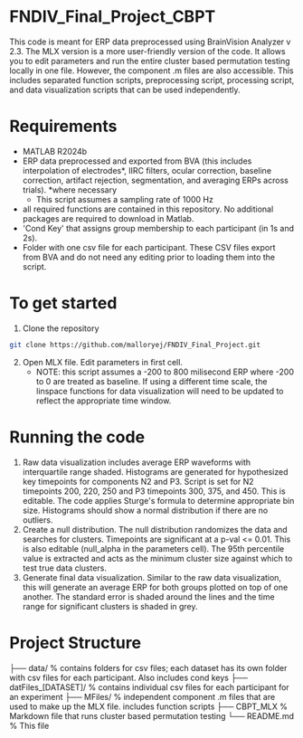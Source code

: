 # FNDIV_Final_Project_CBPT

This code is meant for ERP data preprocessed using BrainVision Analyzer v 2.3. The MLX version is a more user-friendly version of the code. It allows you to edit parameters and run the entire cluster based permutation testing locally in one file. However, the component .m files are also accessible. This includes separated function scripts, preprocessing script, processing script, and data visualization scripts that can be used independently.

# Requirements
- MATLAB R2024b
- ERP data preprocessed and exported from BVA (this includes interpolation of electrodes*, IIRC filters, ocular correction, baseline correction, artifact rejection, segmentation, and averaging ERPs across trials). *where necessary
	- This script assumes a sampling rate of 1000 Hz
- all required functions are contained in this repository. No additional packages are required to download in Matlab.
- 'Cond Key' that assigns group membership to each participant (in 1s and 2s).
- Folder with one csv file for each participant. These CSV files export from BVA and do not need any editing prior to loading them into the script.

# To get started
1. Clone the repository
``` bash
git clone https://github.com/malloryej/FNDIV_Final_Project.git
```

2. Open MLX file. Edit parameters in first cell.
	- NOTE: this script assumes a -200 to 800 milisecond ERP where -200 to 0 are treated as baseline. If using a different time scale, the linspace functions for data visualization will need to be updated to reflect the appropriate time window.

# Running the code
1. Raw data visualization includes average ERP waveforms with interquartile range shaded. Histograms are generated for hypothesized key timepoints for components N2 and P3. Script is set for N2 timepoints 200, 220, 250 and P3 timepoints 300, 375, and 450. This is editable. The code applies Sturge's formula to determine appropriate bin size. Histograms should show a normal distribution if there are no outliers.
2. Create a null distribution. The null distribution randomizes the data and searches for clusters. Timepoints are significant at a p-val <= 0.01. This is also editable (null_alpha in the parameters cell). The 95th percentile value is extracted and acts as the minimum cluster size against which to test true data clusters.
3. Generate final data visualization. Similar to the raw data visualization, this will generate an average ERP for both groups plotted on top of one another. The standard error is shaded around the lines and the time range for significant clusters is shaded in grey.

# Project Structure
├── data/              % contains folders for csv files; each dataset has its own folder with csv files for each participant. Also includes cond keys
├── datFiles_[DATASET]/            % contains individual csv files for each participant for an experiment
├── MFiles/                 % independent component .m files that are used to make up the MLX file. includes function scripts
├── CBPT_MLX              % Markdown file that runs cluster based permutation testing
└── README.md             % This file